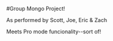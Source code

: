 #Group Mongo Project!

As performed by Scott, Joe, Eric & Zach

Meets Pro mode funcionality--sort of!
